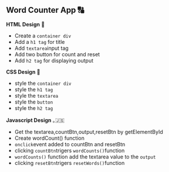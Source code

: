 ## Word Counter App 🔠

**HTML Design** 📄

- Create a `container div`
- Add a `h1 tag` for title
- Add `textarea`input tag
- Add two button for count and reset
- Add `h2 tag` for displaying output

**CSS Design** 🌈

- style the `container div`
- style the `h1 tag`
- style the `textarea`
- style the `button`
- style the `h2 tag`

**Javascript Design** ｡🇯‌🇸‌

- Get the textarea,countBtn,output,resetBtn by getElementById
- Create wordCount() function
- `onclick`event added to countBtn and resetBtn
- clicking `countBtn`trigers `wordCounts()`function
- `wordCounts()` function add the textarea value to the `output`
- clicking `resetBtn`trigers `resetWords()`function
